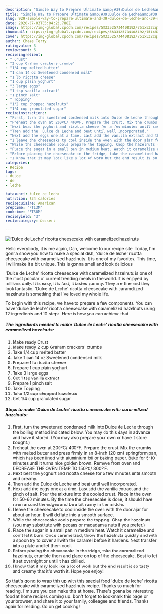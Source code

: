 ```yaml
---
description: "Simple Way to Prepare Ultimate &amp;#39;Dulce de Leche&amp;#39; ricotta cheesecake with caramelized hazelnuts"
title: "Simple Way to Prepare Ultimate &amp;#39;Dulce de Leche&amp;#39; ricotta cheesecake with caramelized hazelnuts"
slug: 929-simple-way-to-prepare-ultimate-and-39-dulce-de-leche-and-39-ricotta-cheesecake-with-caramelized-hazelnuts
date: 2020-07-03T05:04:26.788Z
image: https://img-global.cpcdn.com/recipes/5833525734408192/751x532cq70/dulce-de-leche-ricotta-cheesecake-with-caramelized-hazelnuts-recipe-main-photo.jpg
thumbnail: https://img-global.cpcdn.com/recipes/5833525734408192/751x532cq70/dulce-de-leche-ricotta-cheesecake-with-caramelized-hazelnuts-recipe-main-photo.jpg
cover: https://img-global.cpcdn.com/recipes/5833525734408192/751x532cq70/dulce-de-leche-ricotta-cheesecake-with-caramelized-hazelnuts-recipe-main-photo.jpg
author: Chase Terry
ratingvalue: 3
reviewcount: 6
recipeingredient:
- " Crust"
- "2 cup Graham crackers crumbs"
- "1/4 cup melted butter"
- "1 can 14 oz Sweetened condensed milk"
- "1 lb ricotta cheese"
- "1 cup plain yoghurt"
- "3 large eggs"
- "1 tsp vanilla extract"
- "1 pinch salt"
- " Topping"
- "1/2 cup chopped hazelnuts"
- "1/4 cup granulated sugar"
recipeinstructions:
- "First, turn the sweetened condensed milk into Dulce de Leche through the boiling method indicated below. You may do this days in advance and have it stored. (You may also prepare your own or have it store bought.)"
- "Preheat the oven at 200ºC/ 400ºF. Prepare the crust. Mix the crumbs with melted butter and press firmly in an 8-inch (20 cm) springform pan, which has been lined with aluminium foil or baking paper. Bake for 5-10 minutes until it turns nice golden brown. Remove from oven and DECREASE THE OVEN TEMP TO 150ºC/ 300º F."
- "Next beat the yoghurt and ricotta cheese for a few minutes until smooth and creamy."
- "Then add the  Dulce de Leche and beat until well incorporated."
- "Next add the eggs one at a time. Last add the vanilla extract and the pinch of salt. Pour the mixture into the cooled crust. Place in the oven for 50-60 minutes. By the time the cheesecake is done, it should have risen around the edges and be a bit runny in the middle."
- "I leave the cheesecake to cool inside the oven with the door ajar for about an hour. It will deflate into a smooth surface."
- "While the cheesecake cools prepare the topping. Chop the hazelnuts (you may substitute with pecans or macadamia nuts if you prefer.)"
- "Place the sugar in a small pan in medium heat. Watch it caramelize and don&#39;t let it burn. Once caramelized, throw the hazelnuts quickly and with a spoon try to cover all with the caramel before it hardens. Next transfer into a plate and let them cool."
- "Before placing the cheesecake in the fridge, take the caramelized hazelnuts, crumble them and place on top of the cheesecake. Best to let it set overnight or until it has chilled."
- "I know that it may look like a lot of work but the end result is so tasty and creamy that it&#39;s worth it. Hope you enjoy!"
categories:
- Recipe
tags:
- dulce
- de
- leche

katakunci: dulce de leche 
nutrition: 234 calories
recipecuisine: American
preptime: "PT13M"
cooktime: "PT30M"
recipeyield: "3"
recipecategory: Dessert

---
```



![&#39;Dulce de Leche&#39; ricotta cheesecake with caramelized hazelnuts](https://img-global.cpcdn.com/recipes/5833525734408192/751x532cq70/dulce-de-leche-ricotta-cheesecake-with-caramelized-hazelnuts-recipe-main-photo.jpg)

Hello everybody, it is me again, Dan, welcome to our recipe site. Today, I'm gonna show you how to make a special dish, &#39;dulce de leche&#39; ricotta cheesecake with caramelized hazelnuts. It is one of my favorites. This time, I will make it a bit unique. This is gonna smell and look delicious.



&#39;Dulce de Leche&#39; ricotta cheesecake with caramelized hazelnuts is one of the most popular of current trending meals in the world. It is enjoyed by millions daily. It is easy, it is fast, it tastes yummy. They are fine and they look fantastic. &#39;Dulce de Leche&#39; ricotta cheesecake with caramelized hazelnuts is something that I've loved my whole life.


To begin with this recipe, we have to prepare a few components. You can have &#39;dulce de leche&#39; ricotta cheesecake with caramelized hazelnuts using 12 ingredients and 10 steps. Here is how you can achieve that.

<!--inarticleads1-->

##### The ingredients needed to make &#39;Dulce de Leche&#39; ricotta cheesecake with caramelized hazelnuts:

1. Make ready  Crust
1. Make ready 2 cup Graham crackers&#39; crumbs
1. Take 1/4 cup melted butter
1. Take 1 can 14 oz Sweetened condensed milk
1. Prepare 1 lb ricotta cheese
1. Prepare 1 cup plain yoghurt
1. Take 3 large eggs
1. Get 1 tsp vanilla extract
1. Prepare 1 pinch salt
1. Take  Topping
1. Take 1/2 cup chopped hazelnuts
1. Get 1/4 cup granulated sugar




<!--inarticleads2-->

##### Steps to make &#39;Dulce de Leche&#39; ricotta cheesecake with caramelized hazelnuts:

1. First, turn the sweetened condensed milk into Dulce de Leche through the boiling method indicated below. You may do this days in advance and have it stored. (You may also prepare your own or have it store bought.)
1. Preheat the oven at 200ºC/ 400ºF. Prepare the crust. Mix the crumbs with melted butter and press firmly in an 8-inch (20 cm) springform pan, which has been lined with aluminium foil or baking paper. Bake for 5-10 minutes until it turns nice golden brown. Remove from oven and DECREASE THE OVEN TEMP TO 150ºC/ 300º F.
1. Next beat the yoghurt and ricotta cheese for a few minutes until smooth and creamy.
1. Then add the  Dulce de Leche and beat until well incorporated.
1. Next add the eggs one at a time. Last add the vanilla extract and the pinch of salt. Pour the mixture into the cooled crust. Place in the oven for 50-60 minutes. By the time the cheesecake is done, it should have risen around the edges and be a bit runny in the middle.
1. I leave the cheesecake to cool inside the oven with the door ajar for about an hour. It will deflate into a smooth surface.
1. While the cheesecake cools prepare the topping. Chop the hazelnuts (you may substitute with pecans or macadamia nuts if you prefer.)
1. Place the sugar in a small pan in medium heat. Watch it caramelize and don&#39;t let it burn. Once caramelized, throw the hazelnuts quickly and with a spoon try to cover all with the caramel before it hardens. Next transfer into a plate and let them cool.
1. Before placing the cheesecake in the fridge, take the caramelized hazelnuts, crumble them and place on top of the cheesecake. Best to let it set overnight or until it has chilled.
1. I know that it may look like a lot of work but the end result is so tasty and creamy that it&#39;s worth it. Hope you enjoy!




So that's going to wrap this up with this special food &#39;dulce de leche&#39; ricotta cheesecake with caramelized hazelnuts recipe. Thanks so much for reading. I'm sure you can make this at home. There's gonna be interesting food at home recipes coming up. Don't forget to bookmark this page on your browser, and share it to your family, colleague and friends. Thanks again for reading. Go on get cooking!
